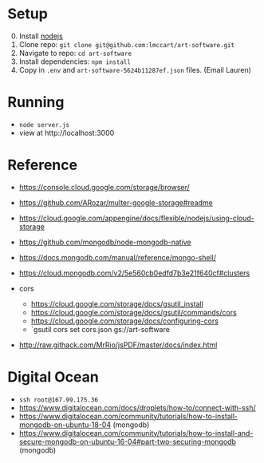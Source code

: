 # Setup
0. Install [nodejs](https://nodejs.org/en/)
0. Clone repo: `git clone git@github.com:lmccart/art-software.git`
0. Navigate to repo: `cd art-software`
0. Install dependencies: `npm install`
0. Copy in `.env` and `art-software-5624b11287ef.json` files. (Email Lauren)

# Running
* `node server.js`
* view at http://localhost:3000

# Reference
* https://console.cloud.google.com/storage/browser/
* https://github.com/ARozar/multer-google-storage#readme
* https://cloud.google.com/appengine/docs/flexible/nodejs/using-cloud-storage
* https://github.com/mongodb/node-mongodb-native
* https://docs.mongodb.com/manual/reference/mongo-shell/
* https://cloud.mongodb.com/v2/5e560cb0edfd7b3e21f640cf#clusters
* cors
  * https://cloud.google.com/storage/docs/gsutil_install
  * https://cloud.google.com/storage/docs/gsutil/commands/cors
  * https://cloud.google.com/storage/docs/configuring-cors
  * `gsutil cors set cors.json gs://art-software

* http://raw.githack.com/MrRio/jsPDF/master/docs/index.html


# Digital Ocean
* `ssh root@167.99.175.36`
* https://www.digitalocean.com/docs/droplets/how-to/connect-with-ssh/
* https://www.digitalocean.com/community/tutorials/how-to-install-mongodb-on-ubuntu-18-04 (mongodb)
* https://www.digitalocean.com/community/tutorials/how-to-install-and-secure-mongodb-on-ubuntu-16-04#part-two-securing-mongodb (mongodb)
